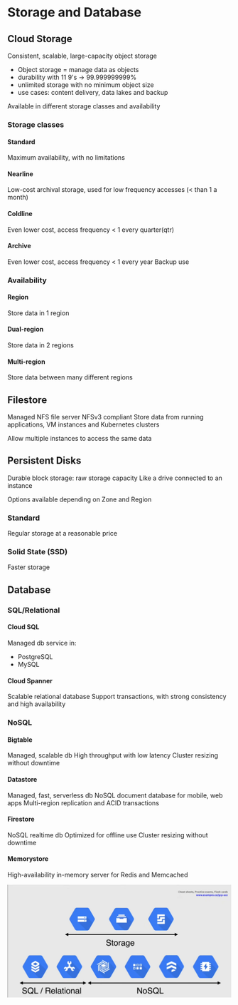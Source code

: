 # Storage and Database

## Cloud Storage

Consistent, scalable, large-capacity object storage

- Object storage = manage data as objects
- durability with 11 9's -> 99.999999999%
- unlimited storage with no minimum object size
- use cases: content delivery, data lakes and backup

Available in different storage classes and availability

### Storage classes

#### Standard

Maximum availability, with no limitations

#### Nearline

Low-cost archival storage, used for low frequency accesses (< than 1 a month)

#### Coldline

Even lower cost, access frequency < 1 every quarter(qtr)

#### Archive

Even lower cost, access frequency < 1 every year
Backup use

### Availability

#### Region

Store data in 1 region

#### Dual-region

Store data in 2 regions

#### Multi-region

Store data between many different regions

## Filestore

Managed NFS file server
NFSv3 compliant
Store data from running applications, VM instances and Kubernetes clusters

Allow multiple instances to access the same data


## Persistent Disks

Durable block storage: raw storage capacity 
Like a drive connected to an instance

Options available depending on Zone and Region

### Standard

Regular storage at a reasonable price

### Solid State (SSD)

Faster storage


## Database

### SQL/Relational


#### Cloud SQL

Managed db service in:

- PostgreSQL
- MySQL

#### Cloud Spanner

Scalable relational database
Support transactions, with strong consistency and high availability

### NoSQL

#### Bigtable

Managed, scalable db
High throughput with low latency
Cluster resizing without downtime

#### Datastore

Managed, fast, serverless db
NoSQL document database for mobile, web apps
Multi-region replication and ACID transactions

#### Firestore

NoSQL realtime db
Optimized for offline use
Cluster resizing without downtime

#### Memorystore

High-availability in-memory server for Redis and Memcached

![alt text](storage.png)